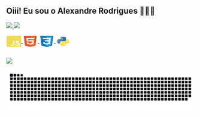 ## Oiii! Eu sou o Alexandre Rodrigues 🤘🤘🤘
 <div>
  <a href="https://github.com/alexandrerodrigues2311">
  <img height="180em" src="https://github-readme-stats.vercel.app/api?username=alexandrerodrigues2311&show_icons=true&theme=dracula&include_all_commits=true&count_private=true"/>
  <img height="180em" src="https://github-readme-stats.vercel.app/api/top-langs/?username=alexandrerodrigues2311&layout=compact&langs_count=7&theme=dracula"/>
</div>
<div style="display: inline_block"><br>
  <img align="center" alt="Alexandre-Js" height="30" width="40" src="https://raw.githubusercontent.com/devicons/devicon/master/icons/javascript/javascript-plain.svg">
  <img align="center" alt="Alexandre-HTML" height="30" width="40" src="https://raw.githubusercontent.com/devicons/devicon/master/icons/html5/html5-original.svg">
  <img align="center" alt="Alexandre-CSS" height="30" width="40" src="https://raw.githubusercontent.com/devicons/devicon/master/icons/css3/css3-original.svg">
  <img align="center" alt="Alexandre-Python" height="30" width="40" src="https://raw.githubusercontent.com/devicons/devicon/master/icons/python/python-original.svg">
</div>
  
  ##
 
<div> 
 <a href="https://www.linkedin.com/in/alexandrerodrigues-dataanalyst/" target="_blank"><img src="https://img.shields.io/badge/-LinkedIn-%230077B5?style=for-the-badge&logo=linkedin&logoColor=white" target="_blank"></a> 
 
  ![Snake animation](https://github.com/alexandrerodrigues2311/alexandrerodrigues2311/blob/output/github-contribution-grid-snake.svg)
 
</div>

